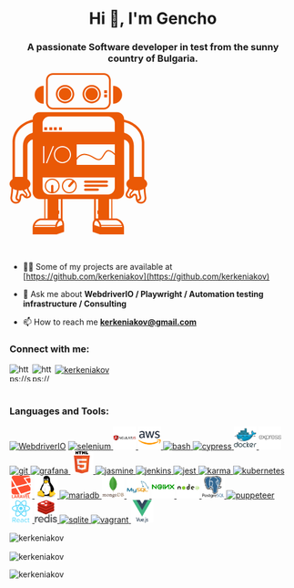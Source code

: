 <h1 align="center">Hi 👋, I'm Gencho</h1> 
<h3 align="center">A passionate Software developer in test from the sunny country of Bulgaria.</h3> 
<svg class="svg_Eu_K" width="242px" height="283px" viewBox="0 0 242 283" version="1.1" xmlns="http://www.w3.org/2000/svg"><title>WebdriverIO</title><g stroke="none" stroke-width="1" fill="none" fill-rule="evenodd"><polygon id="bodyDot1_fJqI" fill="#EA5906" points="61.0003055 100.000061 66.0003055 100.000061 66.0003055 95.000061 61.0003055 95.000061"></polygon><polygon id="bodyDot2_HC3O" fill="#EA5906" points="70.0003055 100.000061 75.0003055 100.000061 75.0003055 95.000061 70.0003055 95.000061"></polygon><polygon id="bodyDot3_SONL" fill="#EA5906" points="78.0003055 100.000061 83.0003055 100.000061 83.0003055 95.000061 78.0003055 95.000061"></polygon><polygon id="bodyDot4_TcFP" fill="#EA5906" points="87.0003055 100.000061 92.0003055 100.000061 92.0003055 95.000061 87.0003055 95.000061"></polygon><path d="M59.9471185,53.6770474 L59.9471185,22.1693022 C51.2315281,22.1693022 44.165692,29.2223282 44.165692,37.9234798 C44.165692,46.6240214 51.2315281,53.6770474 59.9471185,53.6770474" class="ear_pWoj" fill="#EA5906"></path><path d="M197.833575,37.9228088 C197.833575,29.2222672 190.767739,22.1692412 182.052148,22.1692412 L182.052148,53.6769864 C190.767739,53.6769864 197.833575,46.6239604 197.833575,37.9228088" class="ear_pWoj" fill="#EA5906"></path><path d="M97.5785618,23.6940318 C104.799597,23.6940318 110.673944,29.5588459 110.673944,36.768023 C110.673944,43.9772 104.799597,49.8420141 97.5785618,49.8420141 C90.3563045,49.8420141 84.4801244,43.9772 84.4801244,36.768023 C84.4801244,29.5588459 90.3563045,23.6940318 97.5785618,23.6940318 M97.5785618,52.8918394 C106.483568,52.8918394 113.729044,45.6588737 113.729044,36.768023 C113.729044,27.8771722 106.483568,20.6442065 97.5785618,20.6442065 C88.6711111,20.6442065 81.425024,27.8771722 81.425024,36.768023 C81.425024,45.6588737 88.6711111,52.8918394 97.5785618,52.8918394" class="eye_RpDs" fill="#EA5906"></path><path d="M97.5773397,47.7072584 C103.628883,47.7072584 108.535374,42.8098489 108.535374,36.768145 C108.535374,30.726441 103.628883,25.8284216 97.5773397,25.8284216 C91.5257969,25.8284216 86.6180837,30.726441 86.6180837,36.768145 C86.6180837,42.8098489 91.5257969,47.7072584 97.5773397,47.7072584" class="eye_RpDs" fill="#EA5906"></path><path d="M144.424188,23.6940318 C151.644001,23.6940318 157.51957,29.5588459 157.51957,36.768023 C157.51957,43.9772 151.644001,49.8420141 144.424188,49.8420141 C137.201931,49.8420141 131.32575,43.9772 131.32575,36.768023 C131.32575,29.5588459 137.201931,23.6940318 144.424188,23.6940318 M144.424188,52.8918394 C153.329194,52.8918394 160.57467,45.6588737 160.57467,36.768023 C160.57467,27.8771722 153.329194,20.6442065 144.424188,20.6442065 C135.516737,20.6442065 128.27065,27.8771722 128.27065,36.768023 C128.27065,45.6588737 135.516737,52.8918394 144.424188,52.8918394" class="eye_RpDs" fill="#EA5906"></path><path d="M144.423027,47.7072584 C150.47457,47.7072584 155.381061,42.8098489 155.381061,36.768145 C155.381061,30.726441 150.47457,25.8284216 144.423027,25.8284216 C138.371484,25.8284216 133.463771,30.726441 133.463771,36.768145 C133.463771,42.8098489 138.371484,47.7072584 144.423027,47.7072584" class="eye_RpDs" fill="#EA5906"></path><polygon id="headDot1_XpGD" fill="#EA5906" points="166.316915 35.1743062 171.409156 35.1743062 171.409156 30.0914674 166.316915 30.0914674"></polygon><polygon id="headDot2_G1zb" fill="#EA5906" points="166.316915 42.494497 171.409156 42.494497 171.409156 37.4116581 166.316915 37.4116581"></polygon><path d="M67.2304167,12.1035367 C67.2304167,7.11097269 71.2985883,3.04982531 76.2991766,3.04982531 L165.699968,3.04982531 C170.701778,3.04982531 174.76995,7.11097269 174.76995,12.1035367 L174.76995,51.6378122 C174.76995,56.6303763 170.701778,60.6915236 165.699968,60.6915236 L76.2991766,60.6915236 C71.2985883,60.6915236 67.2304167,56.6303763 67.2304167,51.6378122 L67.2304167,12.1035367 Z M76.2991766,63.7413489 L165.699968,63.7413489 C172.368641,63.7413489 177.82505,58.2949709 177.82505,51.6378122 L177.82505,12.1035367 C177.82505,5.44637804 172.368641,0 165.699968,0 L76.2991766,0 C69.6305035,0 64.1753163,5.44637804 64.1753163,12.1035367 L64.1753163,51.6378122 C64.1753163,58.2949709 69.6305035,63.7413489 76.2991766,63.7413489 L76.2991766,63.7413489 Z" id="head_lOZw" fill="#EA5906"></path><path d="M189.225585,68.4691881 C195.792014,68.4691881 201.183822,73.7517747 201.345702,80.2703927 L201.349445,80.5721149 L201.349445,81.8115639 C209.398376,83.1225557 236.261716,92.11323 236.798178,120.911154 L236.806329,121.789894 L236.806329,185.954559 C240.019073,188.078457 242,190.976401 242,194.173228 C242,196.641147 240.818287,198.930955 238.801921,200.824897 C238.594738,205.399416 239.88012,214.39873 240.504604,218.133188 L240.552493,218.416899 L240.573879,218.654786 C240.576323,218.845705 240.594043,223.367376 237.617764,226.373284 C235.931349,228.076916 233.671185,228.940626 230.900209,228.940626 C222.165677,228.940626 221.793566,221.610676 221.614537,218.087518 C221.591929,217.643464 221.572377,217.237837 221.53816,216.888327 C221.397014,215.43112 220.884979,214.685133 220.015498,214.671104 C219.988002,214.670494 219.960506,214.669884 219.93301,214.669884 C219.003037,214.669884 218.401794,214.952908 217.41133,216.458911 C214.656852,220.524329 209.670928,220.135171 207.006269,218.562071 C205.495217,217.671522 204.512696,216.354607 204.165637,214.754669 C203.669489,212.47218 204.498643,209.768815 206.632325,206.718989 C208.280246,204.362084 208.623028,202.333341 208.509379,200.820627 C206.496679,198.927296 205.316188,196.639317 205.316188,194.173228 C205.316188,191.069211 207.184416,188.246834 210.232598,186.141417 L210.531244,185.93992 L210.531244,128.130481 C210.531244,123.317246 209.044021,121.480642 205.987088,118.751048 C204.740444,117.638065 203.275571,116.988417 201.690831,116.660766 L201.349445,116.595432 L201.349445,208.856307 C201.349445,215.4126 196.057129,220.794524 189.527802,220.956107 L189.225585,220.959844 L180.626089,220.959844 L180.626089,254.88915 L187.614325,254.88915 L187.751805,254.914769 C187.762272,254.916678 187.861391,254.936091 188.034597,254.978303 L188.178165,255.01432 C190.296377,255.560145 199.627175,258.575863 201.080539,269.548156 L201.133144,269.979686 L201.133144,283 L158.909824,283 L145.924425,278.474669 L145.924425,268.617024 C145.611583,263.68407 146.461055,259.985986 148.388712,257.881505 L148.572586,257.68889 L148.572586,220.959844 L93.1750623,220.959844 L93.1750623,257.68889 C95.1700243,259.69342 96.0877058,263.302764 95.8478786,268.158188 L95.8220013,268.617024 L95.8220013,278.474669 L82.8378247,283 L40.6138934,283 L40.6138934,269.979686 C42.0154472,257.411614 53.6186155,254.988752 53.9865897,254.916316 L53.994622,254.914769 L54.1327126,254.88915 L61.1215602,254.88915 L61.1215602,220.959844 L52.776248,220.959844 C46.2080136,220.959844 40.8167714,215.677257 40.6549083,209.158056 L40.6511656,208.856307 L40.6511656,116.590552 C38.9348102,116.892484 37.3498241,117.558566 36.0147453,118.751048 C33.0386481,121.406869 31.5514512,123.217318 31.4732361,127.746665 L31.469978,128.130481 L31.469978,185.93992 C34.6949419,188.065038 36.6844233,190.969081 36.6844233,194.173228 C36.6844233,196.639317 35.5051545,198.927296 33.4906213,200.820627 C33.3769716,202.333341 33.7209759,204.362084 35.3688971,206.718989 C37.5013571,209.768815 38.3311224,212.47218 37.8355851,214.754669 C37.4873037,216.354607 36.5053944,217.671522 34.9943418,218.562071 C32.3296832,220.135171 27.3431484,220.524329 24.5905029,216.458911 C23.6000394,214.952908 22.9969626,214.669884 22.067601,214.669884 C22.0413272,214.669884 22.0138313,214.670494 21.9851133,214.671104 C21.1162428,214.685133 20.6029859,215.43112 20.4624513,216.888327 C20.4288452,217.237837 20.4086815,217.643464 20.3860738,218.087518 C20.2070449,221.610676 19.8343227,228.940626 11.1010127,228.940626 C8.33003669,228.940626 6.06987343,228.076916 4.38223598,226.373284 C1.59593243,223.559242 1.43414848,219.416764 1.42635126,218.742758 L1.42612086,218.654786 L1.44811758,218.416899 C2.05180541,214.875442 3.4119361,205.519798 3.19869009,200.824897 C1.18171283,198.930955 0,196.641147 0,194.173228 C0,191.076302 1.85962707,188.25987 4.89616139,186.155927 L5.19367064,185.954559 L5.19367064,121.789894 C5.19367064,92.5923975 31.9753234,83.3222603 40.4014921,81.8536905 L40.6511656,81.8115639 L40.6511656,80.5721149 C40.6511656,74.016423 45.9428891,68.6345077 52.4739492,68.4729244 L52.776248,68.4691881 L189.225585,68.4691881 Z M197.732207,268.206517 L161.296468,268.206517 C161.341378,268.651182 161.36601,269.096533 161.36727,269.541798 L161.360626,269.987005 L198.06399,269.987005 C197.982725,269.363011 197.870297,268.770125 197.732207,268.206517 Z M80.4505692,268.206517 L44.0154421,268.206517 C43.911416,268.629223 43.8221689,269.068398 43.7495052,269.524814 L43.6824362,269.987005 L80.3864121,269.987005 C80.3674705,269.393509 80.3913003,268.799403 80.4505692,268.206517 Z M150.756372,259.818278 C149.63186,260.930878 148.994876,263.176447 148.923097,266.145039 L148.917202,266.504715 L158.310413,269.778397 C158.38007,266.514474 156.802416,263.046213 155.170992,261.057727 C154.070545,259.715804 153.094135,259.191844 152.547883,259.148536 C151.847043,259.095469 151.267185,259.313227 150.756372,259.818278 Z M89.386859,259.14079 L89.1985437,259.148536 C88.6516807,259.191844 87.6758816,259.715804 86.5754345,261.057727 C85.0034544,262.975196 83.4791993,266.268629 83.4353334,269.427986 L83.4366243,269.778397 L92.8286139,266.504715 C92.8023401,263.357905 92.1595469,260.975382 90.9900545,259.818278 C90.5721168,259.405054 90.1083677,259.184151 89.5693571,259.146548 L89.386859,259.14079 Z M187.314925,257.938975 L156.424805,257.938975 C156.801194,258.287875 157.172083,258.682523 157.535029,259.125358 C158.924672,260.819718 160.227738,263.279816 160.897827,265.952872 L160.998291,266.376622 L197.156626,266.376622 C194.599507,259.834137 188.262617,258.155513 187.314925,257.938975 Z M85.3222323,257.938975 L54.4321124,257.938975 C53.5004461,258.151714 47.3676085,259.775688 44.7284062,266.036754 L44.590412,266.376622 L80.748136,266.376622 C81.3829859,263.540895 82.7492268,260.908895 84.2113978,259.125358 C84.5749547,258.682523 84.9464549,258.287875 85.3222323,257.938975 Z M66.7985477,220.959844 L62.9546204,220.959844 L62.9546204,254.88915 L66.7985477,254.88915 L66.7985477,220.959844 Z M90.1199619,220.959844 L85.9442507,220.959844 L85.9442507,240.961818 L87.3703716,240.961818 L87.3703716,247.367671 L85.9442507,247.367671 L85.9442507,254.88915 L90.1199619,254.88915 L90.1199619,220.959844 Z M178.793028,220.959844 L174.947879,220.959844 L174.947879,254.88915 L178.793028,254.88915 L178.793028,220.959844 Z M155.802176,220.959844 L151.627687,220.959844 L151.627687,254.88915 L155.802176,254.88915 L155.802176,247.367671 L154.377277,247.367671 L154.377277,240.961818 L155.802176,240.961818 L155.802176,220.959844 Z M6.25501251,203.03724 C6.08759301,209.028317 4.6963003,217.52391 4.48366531,218.788368 C4.50321795,219.377594 4.69141214,222.360323 6.56846581,224.242676 C7.67380113,225.351592 9.15735787,225.890801 11.1010127,225.890801 C13.2505814,225.890801 14.6339308,225.311334 15.5431287,224.34637 C14.2495992,224.063346 12.5796813,223.422273 11.4725129,221.960796 C10.3256283,220.446253 10.0830533,218.482775 10.7515092,216.122821 C10.987974,215.287778 11.1822784,214.632676 11.3496979,214.070288 C11.4916767,213.591687 11.612565,213.184084 11.7218325,212.790292 L11.7930598,212.529183 L11.8614675,212.268401 C12.2086968,210.915386 12.4679896,209.424697 13.026337,205.459411 C10.4936588,204.96656 8.19439023,204.131518 6.25501251,203.03724 Z M235.745599,203.03724 C233.806221,204.131518 231.507563,204.96656 228.975496,205.459411 C229.532982,209.424697 229.791718,210.915386 230.139334,212.268401 L230.207828,212.529183 L230.279167,212.790292 C230.38862,213.184084 230.509781,213.591687 230.652135,214.070288 C230.818944,214.632676 231.013859,215.287778 231.249713,216.122821 C231.918169,218.482775 231.674983,220.446253 230.528098,221.960796 C229.420319,223.422273 227.752234,224.063346 226.457482,224.34637 C227.367902,225.311334 228.749419,225.890801 230.900209,225.890801 C232.844475,225.890801 234.326199,225.351592 235.432756,224.242676 C237.308588,222.360323 237.498615,219.377594 237.517557,218.788368 C237.370645,217.914743 236.660512,213.589296 236.180541,209.022935 L236.106784,208.300397 C235.927753,206.491387 235.791092,204.67117 235.745599,203.03724 Z M218.987762,205.577135 C218.157386,206.918448 217.097266,208.073722 216.060365,209.198497 C214.939754,210.414158 213.881467,211.562722 213.254561,212.81376 C213.015041,213.292583 212.971658,213.711019 213.119525,214.131285 C213.309552,214.674154 213.790425,215.147487 214.247468,215.494557 C214.466213,215.285339 214.675793,215.052332 214.869487,214.768088 C215.955269,213.115693 217.367337,211.59139 220.065601,211.621279 C222.594002,211.662756 224.28164,213.52254 224.578596,216.594934 C224.61709,216.984701 224.64092,217.437295 224.665971,217.933197 C224.730129,219.205584 224.83278,220.409655 225.075355,221.483194 C225.957057,221.384379 227.399064,221.043409 228.096849,220.113822 C228.63027,219.402603 228.701759,218.338824 228.309484,216.952373 C228.077908,216.13258 227.886658,215.489067 227.723516,214.937049 C226.992736,212.480719 226.774602,211.744491 225.947892,205.869918 C225.196948,205.930304 224.433173,205.964463 223.657788,205.964463 C222.044084,205.964463 220.47804,205.82966 218.987762,205.577135 Z M23.0140711,205.577135 C21.5219601,205.82966 19.9577487,205.964463 18.3428227,205.964463 C17.5668272,205.964463 16.8042741,205.930304 16.0527194,205.869918 C15.2253982,211.744491 15.0072641,212.480719 14.2783171,214.937049 C14.1145637,215.489067 13.9227034,216.13258 13.6911268,216.952373 C13.2982409,218.338824 13.3697303,219.402603 13.9043728,220.113822 C14.6027688,221.043409 16.0441651,221.384379 16.9252561,221.483194 C17.16722,220.409655 17.2698714,219.205584 17.3358616,217.933197 C17.3609134,217.437295 17.3847432,216.984701 17.4214044,216.594934 C17.7189712,213.52254 19.4059976,211.662756 21.9350097,211.621279 C24.6332743,211.59139 26.0447307,213.115693 27.1323464,214.768088 C27.3242067,215.052332 27.5356197,215.285339 27.7525318,215.494557 C28.2095748,215.147487 28.6910587,214.674154 28.8816969,214.131285 C29.0295638,213.711019 28.9855703,213.292583 28.7454394,212.81376 C28.1191439,211.562722 27.0608571,210.414158 25.9402463,209.198497 C24.9027342,208.073722 23.8432254,206.918448 23.0140711,205.577135 Z M211.46916,202.981123 C211.212531,204.61339 210.53491,206.465854 209.137507,208.465319 C207.53358,210.757568 206.847404,212.708846 207.151692,214.108106 C207.316056,214.867513 207.790208,215.482967 208.560093,215.936781 C209.0373,216.217975 210.393154,216.741325 211.833328,216.595544 C211.41539,216.13746 211.039613,215.586051 210.812924,214.938878 C210.447534,213.898278 210.536132,212.786312 211.068331,211.722533 C211.848603,210.164072 213.075532,208.833128 214.262133,207.546712 C215.014909,206.729969 215.778684,205.896146 216.423311,205.010477 C214.599416,204.506646 212.930109,203.817386 211.46916,202.981123 Z M30.5320621,202.981123 C29.0705021,203.817386 27.4005843,204.506646 25.5773004,205.010477 C26.2219265,205.896146 26.9863126,206.729969 27.7384784,207.546712 C28.9244683,208.833128 30.1513966,210.164072 30.9322803,211.722533 C31.4657008,212.786312 31.5536877,213.898278 31.1882977,214.938878 C30.9603872,215.586051 30.5846099,216.13746 30.1672832,216.595544 C31.6074575,216.741325 32.9645331,216.217975 33.4405177,215.936781 C34.210403,215.482967 34.6839436,214.867513 34.850141,214.108106 C35.154429,212.708846 34.4670314,210.757568 32.8643258,208.465319 C31.4657008,206.465854 30.7874685,204.61339 30.5320621,202.981123 Z M185.000306,183.000061 L58.0003055,183.000061 L58.0003055,200.953802 C58.0003055,207.479068 63.2755103,212.835524 69.786183,212.996342 L70.0875381,213.000061 L172.914291,213.000061 C179.461422,213.000061 184.835235,207.742473 184.996575,201.254123 L185.000306,200.953802 L185.000306,183.000061 Z M201.349445,86.1234069 L201.349445,104.527273 C204.909248,105.562993 208.39023,107.209289 211.282188,109.790051 C215.950514,113.958035 218.368165,120.728885 218.471074,127.667673 L218.474505,128.130481 L218.474505,182.074571 L232.529189,182.074571 L232.529189,121.789894 C232.529189,109.772362 227.532267,100.166633 217.677124,93.2404793 C211.295019,88.7541862 204.601294,86.7406916 201.349445,86.1234069 Z M40.6511656,86.1234069 C37.3980947,86.7413015 30.7037588,88.7547962 24.3228761,93.2404793 C14.6193509,100.060076 9.62571249,109.477436 9.47435877,121.236952 L9.47081117,121.789894 L9.47081117,182.074571 L23.526717,182.074571 L23.526717,128.130481 C23.526717,121.031097 25.9457455,114.050657 30.7196453,109.790051 C33.4772345,107.327179 36.7759702,105.715196 40.1662637,104.672402 L40.6511656,104.527273 L40.6511656,86.1234069 Z M185.000306,125.000061 L118.000306,125.000061 L118.000306,161.000061 L185.000306,161.000061 L185.000306,125.000061 Z M61.0003055,128.000061 L59.0003055,128.000061 L59.0003055,158.000061 L61.0003055,158.000061 L61.0003055,128.000061 Z M93.0003055,128.000061 C84.7160343,128.000061 78.0003055,134.71579 78.0003055,143.000061 C78.0003055,151.284332 84.7160343,158.000061 93.0003055,158.000061 C101.284577,158.000061 108.000306,151.284332 108.000306,143.000061 C108.000306,134.71579 101.284577,128.000061 93.0003055,128.000061 Z M78.0003055,128.000061 L76.0343055,128.000061 L64.0003055,157.999948 L65.9663055,157.999948 L78.0003055,128.000061 Z M93.0003055,129.875061 C100.249043,129.875061 106.125306,135.751324 106.125306,143.000061 C106.125306,150.248798 100.249043,156.125061 93.0003055,156.125061 C85.7515682,156.125061 79.8753055,150.248798 79.8753055,143.000061 C79.8753055,135.751324 85.7515682,129.875061 93.0003055,129.875061 Z M172.914291,76.000061 L70.0875381,76.000061 C63.5398072,76.000061 58.1653944,81.2448304 58.0040365,87.7173611 L58.0003055,88.0169505 L58.0003055,103.000061 L185.000306,103.000061 L185.000306,88.0169505 C185.000306,81.4074493 179.562147,76.000061 172.914291,76.000061 Z" fill="#EA5906"></path><path d="M118.000306,150.740461 C124.647471,140.407155 134.971054,139.803213 148.971054,148.928636 C169.971054,162.61677 161.972473,120.48533 185.000306,142.492434" id="processLine_KaxM" stroke="#EA5906" stroke-width="2" stroke-linecap="square"></path><circle stroke="#EA5906" stroke-width="2" cx="75.0003055" cy="198.000061" r="12"></circle><circle stroke="#EA5906" stroke-width="2" cx="105.000306" cy="198.000061" r="12"></circle><line x1="75.0003055" y1="209.000061" x2="75.0003055" y2="198.000061" stroke="#EA5906" stroke-width="4" stroke-linecap="round"></line><line x1="105.000306" y1="198.000061" x2="111.923371" y2="190.07246" stroke="#EA5906" stroke-width="4" stroke-linecap="round"></line><line x1="133.000306" y1="190.500061" x2="171.000306" y2="190.500061" id="lineTop_VFCS" stroke="#EA5906" stroke-width="4" stroke-linecap="round"></line><line x1="133.000306" y1="197.500061" x2="171.000306" y2="197.500061" id="lineMiddle_zLOt" stroke="#EA5906" stroke-width="4" stroke-linecap="round"></line><line x1="133.000306" y1="204.500061" x2="155.000306" y2="204.500061" id="lineBottom_vGOC" stroke="#EA5906" stroke-width="4" stroke-linecap="round"></line></g></svg>
<p align="left"> <a href="https://twitter.com/" target="blank"><img src="https://img.shields.io/twitter/follow/?logo=twitter&style=for-the-badge" alt="" /></a> </p>

- 👨‍💻 Some of my projects are available at [https://github.com/kerkeniakov](https://github.com/kerkeniakov)

- 💬 Ask me about **WebdriverIO / Playwright / Automation testing infrastructure / Consulting**

- 📫 How to reach me **kerkeniakov@gmail.com**

<h3 align="left">Connect with me:</h3>
<p align="left">
<a href="https://linkedin.com/in/kerkeniakov" target="blank"><img align="center" src="https://raw.githubusercontent.com/rahuldkjain/github-profile-readme-generator/master/src/images/icons/Social/linked-in-alt.svg" alt="kerkeniakov" height="30" width="40" /></a>
<a href="https://stackoverflow.com/users/https://stackoverflow.com/users/6538081/gencho-kerkeniakov" target="blank"><img align="left" src="https://raw.githubusercontent.com/rahuldkjain/github-profile-readme-generator/master/src/images/icons/Social/stack-overflow.svg" alt="https://stackoverflow.com/users/6538081/gencho-kerkeniakov" height="30" width="40" /></a>
<a href="https://www.facebook.com/linkO123123/" target="blank"><img align="left" src="https://raw.githubusercontent.com/rahuldkjain/github-profile-readme-generator/master/src/images/icons/Social/facebook.svg" alt="https://www.facebook.com/linko123123/" height="30" width="40" /></a>
</p>
<br/>
<h3 align="left">Languages and Tools:</h3>
<p align="left">
<a href="https://webdriver.io/" target="_blank"><img src="https://avatars.githubusercontent.com/u/6512473?s=200&v=4" alt="WebdriverIO" width="40" height="40"/><a/>
  <a href="https://www.selenium.dev" target="_blank" rel="noreferrer"> <img src="https://raw.githubusercontent.com/detain/svg-logos/780f25886640cef088af994181646db2f6b1a3f8/svg/selenium-logo.svg" alt="selenium" width="40" height="40"/> </a>
<a href="https://angular.io" target="_blank" rel="noreferrer"> <img src="https://raw.githubusercontent.com/devicons/devicon/master/icons/angularjs/angularjs-original-wordmark.svg" alt="angularjs" width="40" height="40"/> </a> <a href="https://aws.amazon.com" target="_blank" rel="noreferrer"> <img src="https://raw.githubusercontent.com/devicons/devicon/master/icons/amazonwebservices/amazonwebservices-original-wordmark.svg" alt="aws" width="40" height="40"/> </a> <a href="https://www.gnu.org/software/bash/" target="_blank" rel="noreferrer"> <img src="https://www.vectorlogo.zone/logos/gnu_bash/gnu_bash-icon.svg" alt="bash" width="40" height="40"/> </a> <a href="https://www.cypress.io" target="_blank" rel="noreferrer"> <img src="https://raw.githubusercontent.com/simple-icons/simple-icons/6e46ec1fc23b60c8fd0d2f2ff46db82e16dbd75f/icons/cypress.svg" alt="cypress" width="40" height="40"/> </a> <a href="https://www.docker.com/" target="_blank" rel="noreferrer"> <img src="https://raw.githubusercontent.com/devicons/devicon/master/icons/docker/docker-original-wordmark.svg" alt="docker" width="40" height="40"/> </a> <a href="https://expressjs.com" target="_blank" rel="noreferrer"> <img src="https://raw.githubusercontent.com/devicons/devicon/master/icons/express/express-original-wordmark.svg" alt="express" width="40" height="40"/> </a> <a href="https://git-scm.com/" target="_blank" rel="noreferrer"> <img src="https://www.vectorlogo.zone/logos/git-scm/git-scm-icon.svg" alt="git" width="40" height="40"/> </a> <a href="https://grafana.com" target="_blank" rel="noreferrer"> <img src="https://www.vectorlogo.zone/logos/grafana/grafana-icon.svg" alt="grafana" width="40" height="40"/> </a> <a href="https://www.w3.org/html/" target="_blank" rel="noreferrer"> <img src="https://raw.githubusercontent.com/devicons/devicon/master/icons/html5/html5-original-wordmark.svg" alt="html5" width="40" height="40"/> </a> <a href="https://jasmine.github.io/" target="_blank" rel="noreferrer"> <img src="https://www.vectorlogo.zone/logos/jasmine/jasmine-icon.svg" alt="jasmine" width="40" height="40"/> </a> <a href="https://www.jenkins.io" target="_blank" rel="noreferrer"> <img src="https://www.vectorlogo.zone/logos/jenkins/jenkins-icon.svg" alt="jenkins" width="40" height="40"/> </a> <a href="https://jestjs.io" target="_blank" rel="noreferrer"> <img src="https://www.vectorlogo.zone/logos/jestjsio/jestjsio-icon.svg" alt="jest" width="40" height="40"/> </a> <a href="https://karma-runner.github.io/latest/index.html" target="_blank" rel="noreferrer"> <img src="https://raw.githubusercontent.com/detain/svg-logos/780f25886640cef088af994181646db2f6b1a3f8/svg/karma.svg" alt="karma" width="40" height="40"/> </a> <a href="https://kubernetes.io" target="_blank" rel="noreferrer"> <img src="https://www.vectorlogo.zone/logos/kubernetes/kubernetes-icon.svg" alt="kubernetes" width="40" height="40"/> </a> <a href="https://laravel.com/" target="_blank" rel="noreferrer"> <img src="https://raw.githubusercontent.com/devicons/devicon/master/icons/laravel/laravel-plain-wordmark.svg" alt="laravel" width="40" height="40"/> </a> <a href="https://www.linux.org/" target="_blank" rel="noreferrer"> <img src="https://raw.githubusercontent.com/devicons/devicon/master/icons/linux/linux-original.svg" alt="linux" width="40" height="40"/> </a> <a href="https://mariadb.org/" target="_blank" rel="noreferrer"> <img src="https://www.vectorlogo.zone/logos/mariadb/mariadb-icon.svg" alt="mariadb" width="40" height="40"/> </a> <a href="https://www.mongodb.com/" target="_blank" rel="noreferrer"> <img src="https://raw.githubusercontent.com/devicons/devicon/master/icons/mongodb/mongodb-original-wordmark.svg" alt="mongodb" width="40" height="40"/> </a> <a href="https://www.mysql.com/" target="_blank" rel="noreferrer"> <img src="https://raw.githubusercontent.com/devicons/devicon/master/icons/mysql/mysql-original-wordmark.svg" alt="mysql" width="40" height="40"/> </a> <a href="https://www.nginx.com" target="_blank" rel="noreferrer"> <img src="https://raw.githubusercontent.com/devicons/devicon/master/icons/nginx/nginx-original.svg" alt="nginx" width="40" height="40"/> </a> <a href="https://nodejs.org" target="_blank" rel="noreferrer"> <img src="https://raw.githubusercontent.com/devicons/devicon/master/icons/nodejs/nodejs-original-wordmark.svg" alt="nodejs" width="40" height="40"/> </a> <a href="https://www.postgresql.org" target="_blank" rel="noreferrer"> <img src="https://raw.githubusercontent.com/devicons/devicon/master/icons/postgresql/postgresql-original-wordmark.svg" alt="postgresql" width="40" height="40"/> </a> <a href="https://github.com/puppeteer/puppeteer" target="_blank" rel="noreferrer"> <img src="https://www.vectorlogo.zone/logos/pptrdev/pptrdev-official.svg" alt="puppeteer" width="40" height="40"/> </a> <a href="https://reactjs.org/" target="_blank" rel="noreferrer"> <img src="https://raw.githubusercontent.com/devicons/devicon/master/icons/react/react-original-wordmark.svg" alt="react" width="40" height="40"/> </a> <a href="https://redis.io" target="_blank" rel="noreferrer"> <img src="https://raw.githubusercontent.com/devicons/devicon/master/icons/redis/redis-original-wordmark.svg" alt="redis" width="40" height="40"/> </a>  <a href="https://www.sqlite.org/" target="_blank" rel="noreferrer"> <img src="https://www.vectorlogo.zone/logos/sqlite/sqlite-icon.svg" alt="sqlite" width="40" height="40"/> </a> <a href="https://www.vagrantup.com/" target="_blank" rel="noreferrer"> <img src="https://www.vectorlogo.zone/logos/vagrantup/vagrantup-icon.svg" alt="vagrant" width="40" height="40"/> </a> <a href="https://vuejs.org/" target="_blank" rel="noreferrer"> <img src="https://raw.githubusercontent.com/devicons/devicon/master/icons/vuejs/vuejs-original-wordmark.svg" alt="vuejs" width="40" height="40"/> </a> </p>

<p><img align="center" src="https://github-readme-stats.vercel.app/api/top-langs?username=kerkeniakov&show_icons=true&locale=en&layout=compact" alt="kerkeniakov" /></p>

<p><img align="center" src="https://github-readme-streak-stats.herokuapp.com/?user=kerkeniakov&" alt="kerkeniakov" /></p>
<p align="left"> <img src="https://komarev.com/ghpvc/?username=kerkeniakov&label=Profile%20views&color=0e75b6&style=flat" alt="kerkeniakov" /> </p>
